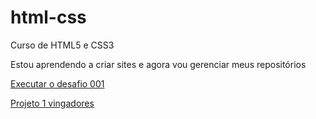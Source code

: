 # html-css
 Curso de HTML5 e CSS3

 Estou aprendendo a criar sites e agora vou gerenciar meus repositórios

<a href="https://brenoemori.github.io/html-css/Desafios/d001certo/index.html"> Executar o desafio 001</a>


<a href="https://brenoemori.github.io/html-css/Projetos/index.html"> Projeto 1 vingadores</a>